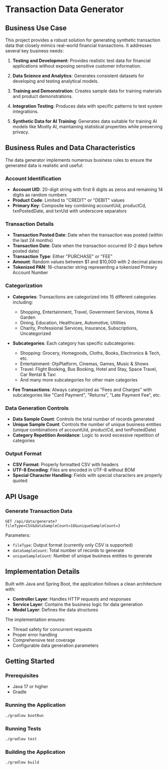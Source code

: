 # Transaction Data Generator

## Business Use Case

This project provides a robust solution for generating synthetic transaction data that closely mimics real-world financial transactions. It addresses several key business needs:

1. **Testing and Development**: Provides realistic test data for financial applications without exposing sensitive customer information.

2. **Data Science and Analytics**: Generates consistent datasets for developing and testing analytical models.

3. **Training and Demonstration**: Creates sample data for training materials and product demonstrations.

4. **Integration Testing**: Produces data with specific patterns to test system integrations.

5. **Synthetic Data for AI Training**: Generates data suitable for training AI models like Mostly AI, maintaining statistical properties while preserving privacy.

## Business Rules and Data Characteristics

The data generator implements numerous business rules to ensure the generated data is realistic and useful:

### Account Identification
- **Account UID**: 20-digit string with first 6 digits as zeros and remaining 14 digits as random numbers
- **Product Code**: Limited to "CREDIT" or "DEBIT" values
- **Primary Key**: Composite key combining accountUid, productCd, txnPostedDate, and txnUid with underscore separators

### Transaction Details
- **Transaction Posted Date**: Date when the transaction was posted (within the last 24 months)
- **Transaction Date**: Date when the transaction occurred (0-2 days before posted date)
- **Transaction Type**: Either "PURCHASE" or "FEE"
- **Amount**: Random values between $1 and $10,000 with 2 decimal places
- **Tokenized PAN**: 16-character string representing a tokenized Primary Account Number

### Categorization
- **Categories**: Transactions are categorized into 15 different categories including:
  - Shopping, Entertainment, Travel, Government Services, Home & Garden
  - Dining, Education, Healthcare, Automotive, Utilities
  - Charity, Professional Services, Insurance, Subscriptions, Uncategorized

- **Subcategories**: Each category has specific subcategories:
  - Shopping: Grocery, Homegoods, Cloths, Books, Electronics & Tech, etc.
  - Entertainment: OtpPlatform, Cinemas, Games, Music & Shows
  - Travel: Flight Booking, Bus Booking, Hotel and Stay, Space Travel, Car Rental & Taxi
  - And many more subcategories for other main categories

- **Fee Transactions**: Always categorized as "Fees and Charges" with subcategories like "Card Payment", "Returns", "Late Payment Fee", etc.

### Data Generation Controls
- **Data Sample Count**: Controls the total number of records generated
- **Unique Sample Count**: Controls the number of unique business entities (unique combinations of accountUid, productCd, and txnPostedDate)
- **Category Repetition Avoidance**: Logic to avoid excessive repetition of categories

### Output Format
- **CSV Format**: Properly formatted CSV with headers
- **UTF-8 Encoding**: Files are encoded in UTF-8 without BOM
- **Special Character Handling**: Fields with special characters are properly quoted

## API Usage

### Generate Transaction Data
```
GET /api/data/generate?fileType=CSV&dataSampleCount=10&uniqueSampleCount=3
```

Parameters:
- `fileType`: Output format (currently only CSV is supported)
- `dataSampleCount`: Total number of records to generate
- `uniqueSampleCount`: Number of unique business entities to generate

## Implementation Details

Built with Java and Spring Boot, the application follows a clean architecture with:

- **Controller Layer**: Handles HTTP requests and responses
- **Service Layer**: Contains the business logic for data generation
- **Model Layer**: Defines the data structures

The implementation ensures:
- Thread safety for concurrent requests
- Proper error handling
- Comprehensive test coverage
- Configurable data generation parameters

## Getting Started

### Prerequisites
- Java 17 or higher
- Gradle

### Running the Application
```bash
./gradlew bootRun
```

### Running Tests
```bash
./gradlew test
```

### Building the Application
```bash
./gradlew build
```


